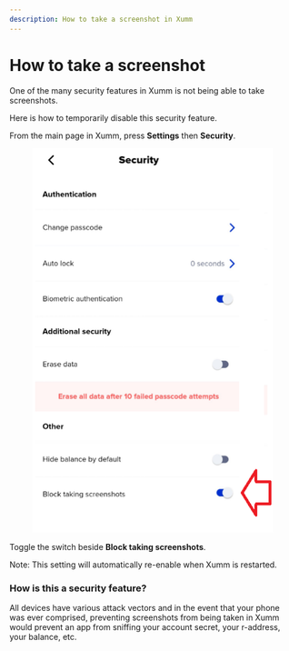```yaml
---
description: How to take a screenshot in Xumm
---
```


# How to take a screenshot

One of the many security features in Xumm is not being able to take screenshots.

Here is how to temporarily disable this security feature.

From the main page in Xumm, press **Settings** then **Security**.

<figure><img src="../.gitbook/assets/Block taking screenshots.png" alt=""><figcaption></figcaption></figure>

Toggle the switch beside **Block taking screenshots**.

Note: This setting will automatically re-enable when Xumm is restarted.

### How is this a security feature?

All devices have various attack vectors and in the event that your phone was ever comprised, preventing screenshots from being taken in Xumm would prevent an app from sniffing your account secret, your r-address, your balance, etc.&#x20;



